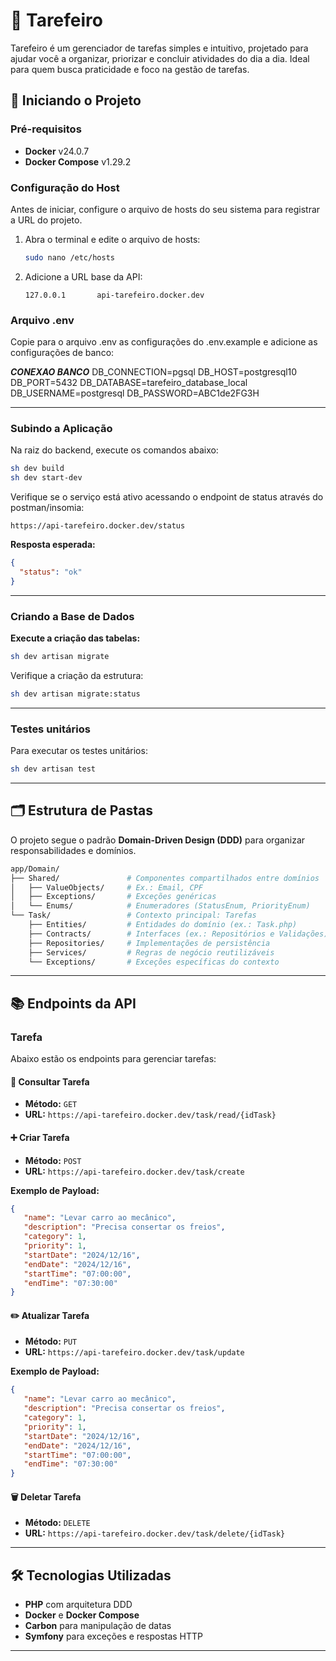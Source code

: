 # 📌 Tarefeiro

Tarefeiro é um gerenciador de tarefas simples e intuitivo, projetado para ajudar você a organizar, priorizar e concluir atividades do dia a dia. Ideal para quem busca praticidade e foco na gestão de tarefas.

## 🚀 Iniciando o Projeto

### Pré-requisitos
- **Docker** v24.0.7
- **Docker Compose** v1.29.2

### Configuração do Host
Antes de iniciar, configure o arquivo de hosts do seu sistema para registrar a URL do projeto.

1. Abra o terminal e edite o arquivo de hosts:

   ```bash
   sudo nano /etc/hosts
   ```

2. Adicione a URL base da API:

   ```
   127.0.0.1       api-tarefeiro.docker.dev
   ```

### Arquivo .env
Copie para o arquivo .env as configurações do .env.example e
adicione as configurações de banco:


***CONEXAO BANCO***
DB_CONNECTION=pgsql
DB_HOST=postgresql10
DB_PORT=5432
DB_DATABASE=tarefeiro_database_local
DB_USERNAME=postgresql
DB_PASSWORD=ABC1de2FG3H

---

### Subindo a Aplicação
Na raiz do backend, execute os comandos abaixo:

```bash
sh dev build
sh dev start-dev
```

Verifique se o serviço está ativo acessando o endpoint de status através do postman/insomia:

```
https://api-tarefeiro.docker.dev/status
```

**Resposta esperada:**

```json
{
  "status": "ok"
}
```

---

### Criando a Base de Dados

**Execute a criação das tabelas:**

```bash
sh dev artisan migrate
```


Verifique a criação da estrutura:

```bash
sh dev artisan migrate:status
```

---

### Testes unitários

Para executar os testes unitários:
```bash
sh dev artisan test
```

---

## 🗂️ Estrutura de Pastas

O projeto segue o padrão **Domain-Driven Design (DDD)** para organizar responsabilidades e domínios.

```bash
app/Domain/
├── Shared/               # Componentes compartilhados entre domínios
│   ├── ValueObjects/     # Ex.: Email, CPF
│   ├── Exceptions/       # Exceções genéricas
│   └── Enums/            # Enumeradores (StatusEnum, PriorityEnum)
└── Task/                 # Contexto principal: Tarefas
    ├── Entities/         # Entidades do domínio (ex.: Task.php)
    ├── Contracts/        # Interfaces (ex.: Repositórios e Validações)
    ├── Repositories/     # Implementações de persistência
    ├── Services/         # Regras de negócio reutilizáveis
    └── Exceptions/       # Exceções específicas do contexto
```

---

## 📚 Endpoints da API

### Tarefa
Abaixo estão os endpoints para gerenciar tarefas:

#### 📖 Consultar Tarefa
- **Método:** `GET`
- **URL:** `https://api-tarefeiro.docker.dev/task/read/{idTask}`

#### ➕ Criar Tarefa
- **Método:** `POST`
- **URL:** `https://api-tarefeiro.docker.dev/task/create`

**Exemplo de Payload:**

```json
{
   "name": "Levar carro ao mecânico",
   "description": "Precisa consertar os freios",
   "category": 1,
   "priority": 1,
   "startDate": "2024/12/16",
   "endDate": "2024/12/16",
   "startTime": "07:00:00",
   "endTime": "07:30:00"
}
```

#### ✏️ Atualizar Tarefa
- **Método:** `PUT`
- **URL:** `https://api-tarefeiro.docker.dev/task/update`

**Exemplo de Payload:**

```json
{
   "name": "Levar carro ao mecânico",
   "description": "Precisa consertar os freios",
   "category": 1,
   "priority": 1,
   "startDate": "2024/12/16",
   "endDate": "2024/12/16",
   "startTime": "07:00:00",
   "endTime": "07:30:00"
}
```

#### 🗑️ Deletar Tarefa
- **Método:** `DELETE`
- **URL:** `https://api-tarefeiro.docker.dev/task/delete/{idTask}`

---

## 🛠️ Tecnologias Utilizadas

- **PHP** com arquitetura DDD
- **Docker** e **Docker Compose**
- **Carbon** para manipulação de datas
- **Symfony** para exceções e respostas HTTP

---